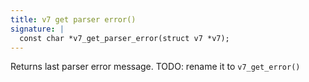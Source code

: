 ```yaml
---
title: v7 get parser error()
signature: |
  const char *v7_get_parser_error(struct v7 *v7);
---
```


Returns last parser error message. TODO: rename it to `v7_get_error()` 

